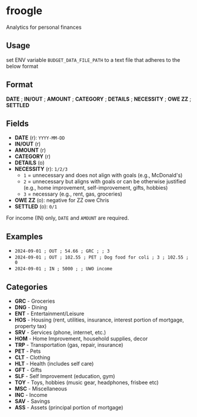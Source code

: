 # froogle
Analytics for personal finances

## Usage ##

set ENV variable `BUDGET_DATA_FILE_PATH` to a text file that adheres to the below format

## Format

**DATE** ; **IN/OUT** ; **AMOUNT** ; **CATEGORY** ; **DETAILS** ; **NECESSITY** ; **OWE ZZ** ; **SETTLED**

## Fields

- **DATE** (r): `YYYY-MM-DD`
- **IN/OUT** (r)
- **AMOUNT** (r)
- **CATEGORY** (r)
- **DETAILS** (o)
- **NECESSITY** (r): `1/2/3`
  - `1` = unnecessary and does not align with goals (e.g., McDonald's)
  - `2` = unnecessary but aligns with goals or can be otherwise justified (e.g., home improvement, self-improvement, gifts, hobbies)
  - `3` = necessary (e.g., rent, gas, groceries)
- **OWE ZZ** (o): negative for ZZ owe Chris
- **SETTLED** (o): `0/1`

For income (IN) only, `DATE` and `AMOUNT` are required.

## Examples

- `2024-09-01 ; OUT ; 54.66 ; GRC ; ; 3`
- `2024-09-01 ; OUT ; 102.55 ; PET ; Dog food for coli ; 3 ; 102.55 ; 0`
- `2024-09-01 ; IN ; 5000 ; ; UWO income`

## Categories

- **GRC** - Groceries
- **DNG** - Dining
- **ENT** - Entertainment/Leisure
- **HOS** - Housing (rent, utilities, insurance, interest portion of mortgage, property tax)
- **SRV** - Services (phone, internet, etc.)
- **HOM** - Home Improvement, household supplies, decor
- **TRP** - Transportation (gas, repair, insurance)
- **PET** - Pets
- **CLT** - Clothing
- **HLT** - Health (includes self care)
- **GFT** - Gifts
- **SLF** - Self Improvement (education, gym)
- **TOY** - Toys, hobbies (music gear, headphones, frisbee etc)
- **MSC** - Miscellaneous
- **INC** - Income
- **SAV** - Savings
- **ASS** - Assets (principal portion of mortgage)

